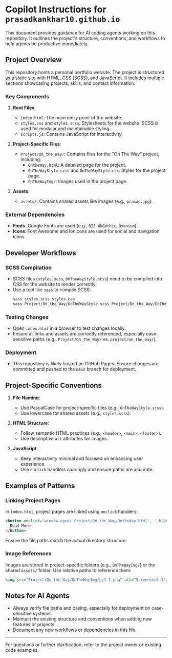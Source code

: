 # Copilot Instructions for `prasadkankhar10.github.io`

This document provides guidance for AI coding agents working on this repository. It outlines the project's structure, conventions, and workflows to help agents be productive immediately.

## Project Overview

This repository hosts a personal portfolio website. The project is structured as a static site with HTML, CSS (SCSS), and JavaScript. It includes multiple sections showcasing projects, skills, and contact information.

### Key Components

1. **Root Files**:
   - `index.html`: The main entry point of the website.
   - `styles.css` and `styles.scss`: Stylesheets for the website. SCSS is used for modular and maintainable styling.
   - `scripts.js`: Contains JavaScript for interactivity.

2. **Project-Specific Files**:
   - `Project/On_the_Way/`: Contains files for the "On The Way" project, including:
     - `OntheWay.html`: A detailed page for the project.
     - `OnTheWayStyle.scss` and `OnTheWayStyle.css`: Styles for the project page.
     - `OnTheWayImg/`: Images used in the project page.

3. **Assets**:
   - `assets/`: Contains shared assets like images (e.g., `prasad.jpg`).

### External Dependencies

- **Fonts**: Google Fonts are used (e.g., `BIZ UDGothic`, `Oxanium`).
- **Icons**: Font Awesome and Ionicons are used for social and navigation icons.

## Developer Workflows

### SCSS Compilation
- SCSS files (`styles.scss`, `OnTheWayStyle.scss`) need to be compiled into CSS for the website to render correctly.
- Use a tool like `sass` to compile SCSS:
  ```bash
  sass styles.scss styles.css
  sass Project/On_the_Way/OnTheWayStyle.scss Project/On_the_Way/OnTheWayStyle.css
  ```

### Testing Changes
- Open `index.html` in a browser to test changes locally.
- Ensure all links and assets are correctly referenced, especially case-sensitive paths (e.g., `Project/On_the_Way/` vs. `project/on_the_way/`).

### Deployment
- This repository is likely hosted on GitHub Pages. Ensure changes are committed and pushed to the `main` branch for deployment.

## Project-Specific Conventions

1. **File Naming**:
   - Use PascalCase for project-specific files (e.g., `OnTheWayStyle.scss`).
   - Use lowercase for shared assets (e.g., `styles.scss`).

2. **HTML Structure**:
   - Follow semantic HTML practices (e.g., `<header>`, `<main>`, `<footer>`).
   - Use descriptive `alt` attributes for images.

3. **JavaScript**:
   - Keep interactivity minimal and focused on enhancing user experience.
   - Use `onclick` handlers sparingly and ensure paths are accurate.

## Examples of Patterns

### Linking Project Pages
In `index.html`, project pages are linked using `onclick` handlers:
```html
<button onclick="window.open('Project/On_the_Way/OntheWay.html', '_blank')">
  Read More
</button>
```
Ensure the file paths match the actual directory structure.

### Image References
Images are stored in project-specific folders (e.g., `OnTheWayImg/`) or the shared `assets/` folder. Use relative paths to reference them:
```html
<img src="Project/On_the_Way/OnTheWayImg/pj1_1.png" alt="Screenshot 1">
```

## Notes for AI Agents
- Always verify file paths and casing, especially for deployment on case-sensitive systems.
- Maintain the existing structure and conventions when adding new features or projects.
- Document any new workflows or dependencies in this file.

---

For questions or further clarification, refer to the project owner or existing code examples.
